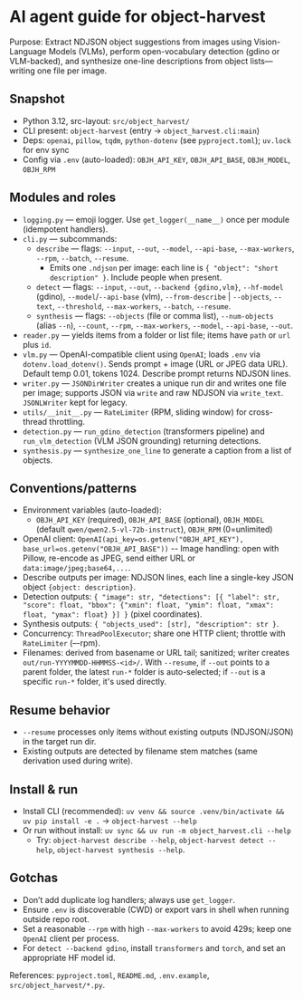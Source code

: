 # AI agent guide for object-harvest

Purpose: Extract NDJSON object suggestions from images using Vision-Language Models (VLMs), perform open-vocabulary detection (gdino or VLM-backed), and synthesize one-line descriptions from object lists—writing one file per image.

## Snapshot
- Python 3.12, src-layout: `src/object_harvest/`
- CLI present: `object-harvest` (entry → `object_harvest.cli:main`)
- Deps: `openai`, `pillow`, `tqdm`, `python-dotenv` (see `pyproject.toml`); `uv.lock` for env sync
- Config via `.env` (auto-loaded): `OBJH_API_KEY`, `OBJH_API_BASE`, `OBJH_MODEL`, `OBJH_RPM`

## Modules and roles
- `logging.py` — emoji logger. Use `get_logger(__name__)` once per module (idempotent handlers).
- `cli.py` — subcommands:
  - `describe` — flags: `--input`, `--out`, `--model`, `--api-base`, `--max-workers`, `--rpm`, `--batch`, `--resume`.
    - Emits one `.ndjson` per image: each line is `{ "object": "short description" }`. Include people when present.
  - `detect` — flags: `--input`, `--out`, `--backend {gdino,vlm}`, `--hf-model` (gdino), `--model`/`--api-base` (vlm), `--from-describe` | `--objects`, `--text`, `--threshold`, `--max-workers`, `--batch`, `--resume`.
  - `synthesis` — flags: `--objects` (file or comma list), `--num-objects` (alias `--n`), `--count`, `--rpm`, `--max-workers`, `--model`, `--api-base`, `--out`.
- `reader.py` — yields items from a folder or list file; items have `path` or `url` plus `id`.
- `vlm.py` — OpenAI-compatible client using `OpenAI`; loads `.env` via `dotenv.load_dotenv()`. Sends prompt + image (URL or JPEG data URL). Default temp 0.01, tokens 1024. Describe prompt returns NDJSON lines.
- `writer.py` — `JSONDirWriter` creates a unique run dir and writes one file per image; supports JSON via `write` and raw NDJSON via `write_text`. `JSONLWriter` kept for legacy.
- `utils/__init__.py` — `RateLimiter` (RPM, sliding window) for cross-thread throttling.
 - `detection.py` — `run_gdino_detection` (transformers pipeline) and `run_vlm_detection` (VLM JSON grounding) returning detections.
 - `synthesis.py` — `synthesize_one_line` to generate a caption from a list of objects.

## Conventions/patterns
- Environment variables (auto-loaded):
  - `OBJH_API_KEY` (required), `OBJH_API_BASE` (optional), `OBJH_MODEL` (default `qwen/qwen2.5-vl-72b-instruct`), `OBJH_RPM` (0=unlimited)
- OpenAI client: `OpenAI(api_key=os.getenv("OBJH_API_KEY"), base_url=os.getenv("OBJH_API_BASE"))`
-- Image handling: open with Pillow, re-encode as JPEG, send either URL or `data:image/jpeg;base64,...`.
- Describe outputs per image: NDJSON lines, each line a single-key JSON object `{object: description}`.
- Detection outputs: `{ "image": str, "detections": [{ "label": str, "score": float, "bbox": {"xmin": float, "ymin": float, "xmax": float, "ymax": float} }] }` (pixel coordinates).
- Synthesis outputs: `{ "objects_used": [str], "description": str }`.
- Concurrency: `ThreadPoolExecutor`; share one HTTP client; throttle with `RateLimiter` (–-rpm).
- Filenames: derived from basename or URL tail; sanitized; writer creates `out/run-YYYYMMDD-HHMMSS-<id>/`. With `--resume`, if `--out` points to a parent folder, the latest `run-*` folder is auto-selected; if `--out` is a specific `run-*` folder, it's used directly.

## Resume behavior
- `--resume` processes only items without existing outputs (NDJSON/JSON) in the target run dir.
- Existing outputs are detected by filename stem matches (same derivation used during write).

## Install & run
- Install CLI (recommended): `uv venv && source .venv/bin/activate && uv pip install -e .` → `object-harvest --help`
- Or run without install: `uv sync && uv run -m object_harvest.cli --help`
  - Try: `object-harvest describe --help`, `object-harvest detect --help`, `object-harvest synthesis --help`.

## Gotchas
- Don’t add duplicate log handlers; always use `get_logger`.
- Ensure `.env` is discoverable (CWD) or export vars in shell when running outside repo root.
- Set a reasonable `--rpm` with high `--max-workers` to avoid 429s; keep one `OpenAI` client per process.
- For `detect --backend gdino`, install `transformers` and `torch`, and set an appropriate HF model id.

References: `pyproject.toml`, `README.md`, `.env.example`, `src/object_harvest/*.py`.
